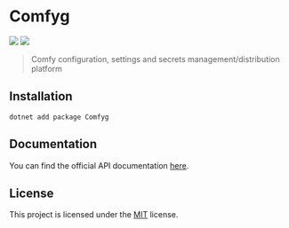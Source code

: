 ﻿# Comfyg

[![](https://img.shields.io/nuget/vpre/Comfyg?style=flat-square)](https://www.nuget.org/packages/Comfyg)
[![](https://img.shields.io/github/license/DavidVollmers/Comfyg?style=flat-square)](https://github.com/DavidVollmers/Comfyg/blob/main/LICENSE.txt)

> Comfy configuration, settings and secrets management/distribution platform

## Installation

```shell
dotnet add package Comfyg
```

## Documentation

You can find the official API documentation [here](https://docs.comfyg.com/api/Comfyg.html).

## License

This project is licensed under the [MIT](https://github.com/DavidVollmers/Comfyg/blob/main/LICENSE.txt) license.
